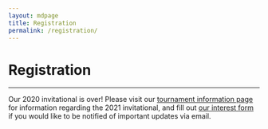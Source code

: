 ```yaml
---
layout: mdpage
title: Registration
permalink: /registration/
---
```


# Registration
<hr>

Our 2020 invitational is over! Please visit our [tournament information page](/tournament/)
for information regarding the 2021 invitational, and fill out [our interest form](https://docs.google.com/forms/d/e/1FAIpQLSd3ayXBegqOfQ6dHO395-I3V3TKnYjcd53JGWLj0T1MkCHuCA/viewform?usp=sf_link) if you would like to be notified of important updates via email.


<!--
# Registration
<hr>

As of Wednesday, October 16, **we have reached our registration cap of
25 teams.**

If your team is still interested in participating, you can
[**join the waitlist**](https://docs.google.com/forms/d/e/1FAIpQLSdqyPG1lmWlYSCofEADA0a63MBpba7Ygvw8ei4NN6Y5AkZGyw/viewform?usp=sf_link).

Don't hesitate to send us an email at [cmuscioly@gmail.com](mailto:cmuscioly@gmail.com) if you have any questions.

## Process

We will post a form asking for
- Primary contact (coach name and email)
- School name and state
- Number of teams to register

Shortly after you complete the registration form, we will send you a confirmation email.
**A nonrefundable registration payment of $100 per team is due within two weeks** after you receive the confirmation email, or by November 1, whichever is later.

## Registration Rules
- All teams are limited to 15 competing members as per Pennsylvania State rules.
- Due to limited availability of resources, we will only be able to accept the first 25 teams to fill out the form. Other teams will be placed on a waitlist.
- Each school may bring at most **three teams**.
- All teams must be registered with their corresponding state's Science Olympiad organization.

## Registration Forms

These forms must be turned in at check-in on the day of the competition.

- <a href="/assets/Coach Responsibility Form.pdf" target="_blank">Coach Responsibility Form</a>
- <a href="/assets/Code of Conduct.pdf" target="_blank">Code of Conduct</a>
- <a href="/assets/Medical Form.pdf" target="_blank">Medical Form</a>
- <a href="/assets/Talent Release Form.pdf" target="_blank">Talent Release Form</a>
- <a href="/assets/Vandalism Form.pdf" target="_blank">Vandalism Form</a>
-->

